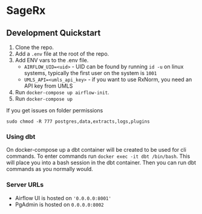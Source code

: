 # SageRx

## Development Quickstart

1. Clone the repo.
2. Add a `.env` file at the root of the repo.
3. Add ENV vars to the .env file.
    - `AIRFLOW_UID=<uid>` - UID can be found by running `id -u` on linux systems, typically the first user on the system is `1001`
    - `UMLS_API=<umls_api_key>` - if you want to use RxNorm, you need an API key from UMLS
4. Run `docker-compose up airflow-init`.
5. Run `docker-compose up`

If you get issues on folder permissions

`sudo chmod -R 777 postgres,data,extracts,logs,plugins`

### Using dbt

On docker-compose up a dbt container will be created to be used for cli commands. To enter commands run `docker exec -it dbt /bin/bash`. This will place you into a bash session in the dbt container. Then you can run dbt commands as you normally would.

### Server URLs

- Airflow UI is hosted on `'0.0.0.0:8001'`
- PgAdmin is hosted on `0.0.0.0:8002`
